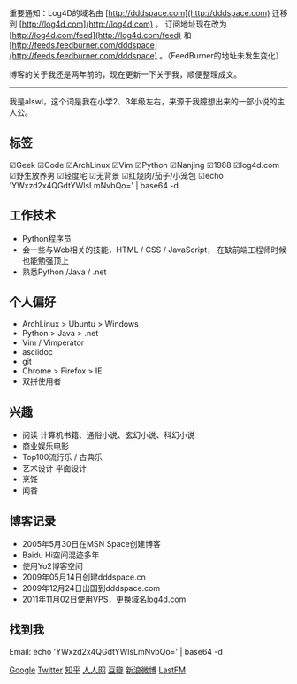 

重要通知：Log4D的域名由 [http://dddspace.com](http://dddspace.com) 迁移到
[http://log4d.com](http://log4d.com) 。 订阅地址现在改为
[http://log4d.com/feed](http://log4d.com/feed) 和
[http://feeds.feedburner.com/dddspace](http://feeds.feedburner.com/dddspace)
。（FeedBurner的地址未发生变化）

博客的关于我还是两年前的，现在更新一下关于我，顺便整理成文。

* * *

我是alswl，这个词是我在小学2、3年级左右，来源于我臆想出来的一部小说的主人公。

## 标签

☑Geek ☑Code ☑ArchLinux ☑Vim ☑Python ☑Nanjing ☑1988 ☑log4d.com ☑野生放养男 ☑轻度宅 ☑无背景
☑红烧肉/茄子/小笼包 ☑echo 'YWxzd2x4QGdtYWlsLmNvbQo=' | base64 -d

## 工作技术

  * Python程序员
  * 会一些与Web相关的技能，HTML / CSS / JavaScript， 在缺前端工程师时候也能勉强顶上
  * 熟悉Python /Java / .net

## 个人偏好

  * ArchLinux > Ubuntu > Windows
  * Python > Java > .net
  * Vim / Vimperator
  * asciidoc
  * git
  * Chrome > Firefox > IE
  * 双拼使用者

## 兴趣

  * 阅读 计算机书籍、通俗小说、玄幻小说、科幻小说
  * 商业娱乐电影
  * Top100流行乐 / 古典乐
  * 艺术设计 平面设计
  * 烹饪
  * 闻香

## 博客记录

  * 2005年5月30日在MSN Space创建博客
  * Baidu Hi空间混迹多年
  * 使用Yo2博客空间
  * 2009年05月14日创建dddspace.cn
  * 2009年12月24日出国到dddspace.com
  * 2011年11月02日使用VPS，更换域名log4d.com

## 找到我

Email: echo 'YWxzd2x4QGdtYWlsLmNvbQo=' | base64 -d

[Google](https://plus.google.com/113699049322300593030/posts?hl=zh_cn)
[Twitter](http://twitter.com/alswl/) [知乎](http://www.zhihu.com/people/alswl)
[人人网](http://renren.com/profile.do?id=222354387)
[豆瓣](http://www.douban.com/people/alswl/) [新浪微博](http://weibo.com/alswlx)
[LastFM](http://cn.last.fm/user/alswl)


